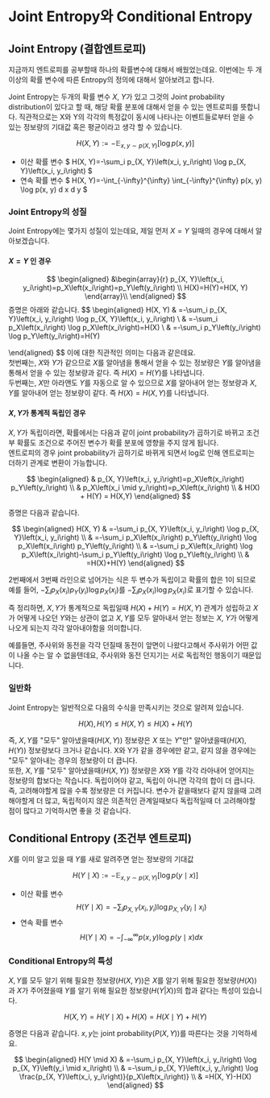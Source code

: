 # Joint Entropy와 Conditional Entropy
## Joint Entropy (결합엔트로피)
지금까지 엔트로피를 공부할때 하나의 확률변수에 대해서 배웠었는데요. 이번에는 두 개 이상의 확률 변수에 따른 Entropy의 정의에 대해서 알아보려고 합니다.

Joint Entropy는 두개의 확률 변수 $X$, $Y$가 있고 그것의 Joint probability distribution이 있다고 할 때, 해당 확률 분포에 대해서 얻을 수 있는 엔트로피를 뜻합니다. 직관적으로는 X와 Y의 각각의 특정값이 동시에 나타나는 이벤트들로부터 얻을 수 있는 정보량의 기대값 혹은 평균이라고 생각 할 수 있습니다. 

$$
H(X, Y):=-\mathbb{E}_{x, y \sim p(X, Y)}[\log p(x, y)]
$$

- 이산 확률 변수
$
H(X, Y)=-\sum_i p_{X, Y}\left(x_i, y_i\right) \log p_{X, Y}\left(x_i, y_i\right)
$
- 연속 확률 변수
$
H(X, Y)=-\int_{-\infty}^{\infty} \int_{-\infty}^{\infty} p(x, y) \log p(x, y) d x d y
$

### Joint Entropy의 성질
Joint Entropy에는 몇가지 성질이 있는데요, 제일 먼저 $X=Y$ 일때의 경우에 대해서 알아보겠습니다.

#### $X=Y$ 인 경우
$$
\begin{aligned}
&\begin{array}{r}
p_{X, Y}\left(x_i, y_i\right)=p_X\left(x_i\right)=p_Y\left(y_i\right) \\
H(X)=H(Y)=H(X, Y)
\end{array}\\
\end{aligned}
$$
증명은 아래와 같습니다.
$$
\begin{aligned}
H(X, Y) & =-\sum_i p_{X, Y}\left(x_i, y_i\right) \log p_{X, Y}\left(x_i, y_i\right) \\
& =-\sum_i p_X\left(x_i\right) \log p_X\left(x_i\right)=H(X) \\
& =-\sum_i p_Y\left(y_i\right) \log p_Y\left(y_i\right)=H(Y)

\end{aligned}
$$
이에 대한 직관적인 의미는 다음과 같은데요.   
첫번째는, $X$와 $Y$가 같으므로 $X$를 알아냄을 통해서 얻을 수 있는 정보량은 $Y$를 알아냄을 통해서 얻을 수 있는 정보량과 같다. 즉 $H(X)=H(Y)$를 나타냅니다.   
두번째는, $X$만 아라앤도 $Y$를 자동으로 알 수 있으므로 $X$를 알아내어 얻는 정보량과 $X,Y$를 알아내어 얻는 정보량이 같다. 즉 $H(X)=H(X,Y)$를 나타냅니다.

#### $X, Y$가 통계적 독립인 경우
$X, Y$가 독립이라면, 확률에서는 다음과 같이 joint probability가 곱하기로 바뀌고 조건부 확률도 조건으로 주어진 변수가 확률 분포에 영향을 주지 않게 됩니다.  
엔트로피의 경우 joint probability가 곱하기로 바뀌게 되면서 log로 인해 엔트로피는 더하기 관계로 변환이 가능합니다.

$$
\begin{aligned}
& p_{X, Y}\left(x_i, y_i\right)=p_X\left(x_i\right) p_Y\left(y_i\right) \\
& p_X\left(x_i \mid y_i\right)=p_X\left(x_i\right) \\
& 
H(X) + H(Y) = H(X,Y)
\end{aligned}
$$

증명은 다음과 같습니다.  

$$
\begin{aligned}
H(X, Y) & =-\sum_i p_{X, Y}\left(x_i, y_i\right) \log p_{X, Y}\left(x_i, y_i\right) \\
& =-\sum_i p_X\left(x_i\right) p_Y\left(y_i\right) \log p_X\left(x_i\right) p_Y\left(y_i\right) \\
& =-\sum_i p_X\left(x_i\right) \log p_X\left(x_i\right)-\sum_i p_Y\left(y_i\right) \log p_Y\left(y_i\right) \\
& =H(X)+H(Y)
\end{aligned}
$$

2번째에서 3번째 라인으로 넘어가는 식은 두 변수가 독립이고 확률의 합은 1이 되므로 예를 들어, $-\sum_i p_X\left(x_i\right) p_Y\left(y_i\right) \log p_X\left(x_i\right)$를 $-\sum_i p_X\left(x_i\right) \log p_X\left(x_i\right)$로 표기할 수 있습니다.

즉 정리하면, $X,Y$가 통계적으로 독립일때 $H(X)+H(Y)=H(X,Y)$ 관계가 성립하고 $X$가 어떻게 나오던 $Y$와는 상관이 없고 $X, Y$를 모두 알아내서 얻는 정보는 $X$, $Y$가 어떻게 나오게 되는지 각각 알아내야함을 의미합니다.

예를들면, 주사위와 동전을 각각 던질때 동전이 앞면이 나왔다고해서 주사위가 어떤 값이 나올 수는 알 수 없을텐데요, 주사위와 동전 던지기는 서로 독립적인 행동이기 때문입니다. 

### 일반화
Joint Entropy는 일반적으로 다음의 수식을 만족시키는 것으로 알려져 있습니다.

$$
H(X), H(Y) \leq H(X, Y) \leq H(X)+H(Y)
$$

즉, $X,Y$를 "모두" 알아냈을때($H(X,Y)$) 정보량은 $X$ 또는 $Y$"만" 알아냈을때($H(X), H(Y)$) 정보량보다 크거나 같습니다. X와 Y가 같을 경우에만 같고, 같지 않을 경우에는 "모두" 알아내는 경우의 정보량이 더 큽니다.  
또한, $X,Y$를 "모두" 알아냈을때($H(X,Y)$) 정보량은 $X$와 $Y$를 각각 라아내어 얻어지는 정보량의 합보다는 작습니다. 독립이어야 같고, 독립이 아니면 각각의 합이 더 큽니다.  
즉, 고려해야할게 많을 수록 정보량은 더 커집니다. 변수가 같을때보다 같지 않을때 고려해야할게 더 많고, 독립적이지 않은 의존적인 관계일때보다 독립적일때 더 고려해야할 점이 많다고 기억하시면 좋을 것 같습니다.

## Conditional Entropy (조건부 엔트로피)
$X$를 이미 알고 있을 때 $Y$를 새로 알려주면 얻는 정보량의 기대값

$$
H(Y \mid X):=-\mathbb{E}_{x, y \sim p(X, Y)}[\log p(y \mid x)]
$$

- 이산 확률 변수
$$
H(Y \mid X)=-\sum_i p_{X, Y}\left(x_i, y_i\right) \log p_{X, Y}\left(y_i \mid x_i\right)
$$
- 연속 확률 변수
$$
H(Y \mid X)=-\int_{-\infty}^{\infty} p(x, y) \log p(y \mid x) d x
$$

### Conditional Entropy의 특성
$X, Y$를 모두 알기 위해 필요한 정보량($H(X,Y)$)은 $X$를 알기 위해 필요한 정보량($H(X)$)과 $X$가 주어졌을때 $Y$를 알기 위해 필요한 정보량($H(Y|X)$)의 합과 같다는 특성이 있습니다.

$$
H(X, Y)=H(Y \mid X)+H(X)=H(X \mid Y)+H(Y)
$$

증명은 다음과 같습니다. $x, y$는 joint probability($P(X,Y)$)를 따른다는 것을 기억하세요.

$$
\begin{aligned}
H(Y \mid X) & =-\sum_i p_{X, Y}\left(x_i, y_i\right) \log p_{X, Y}\left(y_i \mid x_i\right) \\
& =-\sum_i p_{X, Y}\left(x_i, y_i\right) \log \frac{p_{X, Y}\left(x_i, y_i\right)}{p_X\left(x_i\right)} \\
& =H(X, Y)-H(X)
\end{aligned}
$$
